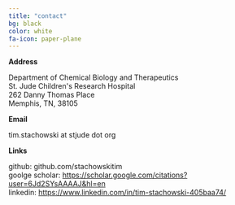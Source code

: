 ```yaml
---
title: "contact"
bg: black
color: white
fa-icon: paper-plane
---
```


**Address**

Department of Chemical Biology and Therapeutics <br>
St. Jude Children's Research Hospital <br>
262 Danny Thomas Place <br>
Memphis, TN, 38105

**Email**

tim.stachowski at stjude dot org

**Links**

github: github.com/stachowskitim <br>
goolge scholar: https://scholar.google.com/citations?user=6Jd2SYsAAAAJ&hl=en <br>
linkedin: https://www.linkedin.com/in/tim-stachowski-405baa74/ <br>

